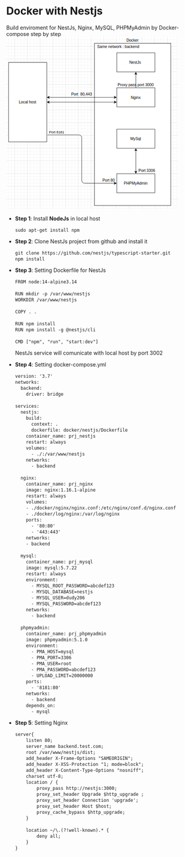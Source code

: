 # Docker with Nestjs
Build enviroment for NestJs, Nginx, MySQL, PHPMyAdmin by Docker-compose step by step
![This is an image](https://raw.githubusercontent.com/DUDY206/NestJs/519ea0e56fe982cd80f73ac0dc6473ac77f2466c/docker-env.png)

- **Step 1**: Install **NodeJs** in local host
    ```
    sudo apt-get install npm
    ```
- **Step 2**: Clone NestJs project from github and install it
    ```
    git clone https://github.com/nestjs/typescript-starter.git 
    npm install
    ```
- **Step 3**: Setting Dockerfile for NestJs
    ```
    FROM node:14-alpine3.14

    RUN mkdir -p /var/www/nestjs
    WORKDIR /var/www/nestjs
    
    COPY . .
    
    RUN npm install
    RUN npm install -g @nestjs/cli
    
    CMD ["npm", "run", "start:dev"]
    ```
    NestJs service will comunicate with local host by port 3002
- **Step 4**: Setting docker-compose.yml 

    ```
    version: '3.7'
    networks: 
      backend:
        driver: bridge
    
    services: 
      nestjs:
        build: 
          context: .
          dockerfile: docker/nestjs/Dockerfile
        container_name: prj_nestjs
        restart: always
        volumes: 
          - ./:/var/www/nestjs
        networks: 
          - backend
      
      nginx:
        container_name: prj_nginx
        image: nginx:1.16.1-alpine
        restart: always
        volumes: 
        - ./docker/nginx/nginx.conf:/etc/nginx/conf.d/nginx.conf
        - ./docker/log/nginx:/var/log/nginx
        ports: 
          - '80:80'
          - '443:443'
        networks: 
        - backend
    
      mysql:
        container_name: prj_mysql
        image: mysql:5.7.22
        restart: always
        environment: 
          - MYSQL_ROOT_PASSWORD=abcdef123
          - MYSQL_DATABASE=nestjs
          - MYSQL_USER=dudy206
          - MYSQL_PASSWORD=abcdef123
        networks: 
          - backend
        
      phpmyadmin:
        container_name: prj_phpmyadmin
        image: phpmyadmin:5.1.0
        environment: 
          - PMA_HOST=mysql
          - PMA_PORT=3306
          - PMA_USER=root
          - PMA_PASSWORD=abcdef123
          - UPLOAD_LIMIT=20000000
        ports: 
          - '8181:80'
        networks: 
          - backend
        depends_on: 
          - mysql

    ```
- **Step 5**: Setting Nginx 
    ```
    server{
        listen 80;
        server_name backend.test.com;
        root /var/www/nestjs/dist;
        add_header X-Frame-Options "SAMEORIGIN";
        add_header X-XSS-Protection "1; mode=block";
        add_header X-Content-Type-Options "nosniff";
        charset utf-8;
        location / {
            proxy_pass http://nestjs:3000;
            proxy_set_header Upgrade $http_upgrade ;
            proxy_set_header Connection 'upgrade';
            proxy_set_header Host $host;
            proxy_cache_bypass $http_upgrade;
        }
    
        location ~/\.(?!well-known).* {
            deny all;
        }
    }
    ```

